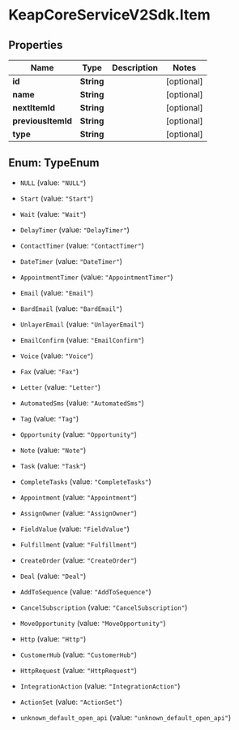 # KeapCoreServiceV2Sdk.Item

## Properties

Name | Type | Description | Notes
------------ | ------------- | ------------- | -------------
**id** | **String** |  | [optional] 
**name** | **String** |  | [optional] 
**nextItemId** | **String** |  | [optional] 
**previousItemId** | **String** |  | [optional] 
**type** | **String** |  | [optional] 



## Enum: TypeEnum


* `NULL` (value: `"NULL"`)

* `Start` (value: `"Start"`)

* `Wait` (value: `"Wait"`)

* `DelayTimer` (value: `"DelayTimer"`)

* `ContactTimer` (value: `"ContactTimer"`)

* `DateTimer` (value: `"DateTimer"`)

* `AppointmentTimer` (value: `"AppointmentTimer"`)

* `Email` (value: `"Email"`)

* `BardEmail` (value: `"BardEmail"`)

* `UnlayerEmail` (value: `"UnlayerEmail"`)

* `EmailConfirm` (value: `"EmailConfirm"`)

* `Voice` (value: `"Voice"`)

* `Fax` (value: `"Fax"`)

* `Letter` (value: `"Letter"`)

* `AutomatedSms` (value: `"AutomatedSms"`)

* `Tag` (value: `"Tag"`)

* `Opportunity` (value: `"Opportunity"`)

* `Note` (value: `"Note"`)

* `Task` (value: `"Task"`)

* `CompleteTasks` (value: `"CompleteTasks"`)

* `Appointment` (value: `"Appointment"`)

* `AssignOwner` (value: `"AssignOwner"`)

* `FieldValue` (value: `"FieldValue"`)

* `Fulfillment` (value: `"Fulfillment"`)

* `CreateOrder` (value: `"CreateOrder"`)

* `Deal` (value: `"Deal"`)

* `AddToSequence` (value: `"AddToSequence"`)

* `CancelSubscription` (value: `"CancelSubscription"`)

* `MoveOpportunity` (value: `"MoveOpportunity"`)

* `Http` (value: `"Http"`)

* `CustomerHub` (value: `"CustomerHub"`)

* `HttpRequest` (value: `"HttpRequest"`)

* `IntegrationAction` (value: `"IntegrationAction"`)

* `ActionSet` (value: `"ActionSet"`)

* `unknown_default_open_api` (value: `"unknown_default_open_api"`)




